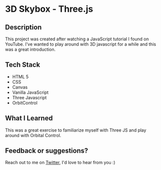# 3D Skybox - Three.js

## Description

This project was created after watching a JavaScript tutorial I found on YouTube. I've wanted to play around with 3D javascript for a while and this was a great introduction.

## Tech Stack

- HTML 5
- CSS
- Canvas
- Vanilla JavaScript
- Three Javascript
- OrbitControl

## What I Learned

This was a great exercise to familiarize myself with Three JS and play around with Orbital Control.

## Feedback or suggestions?

Reach out to me on [Twitter](https://twitter.com/megabitlabs), I'd love to hear from you :)
